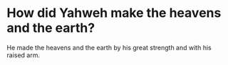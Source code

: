 # How did Yahweh make the heavens and the earth?

He made the heavens and the earth by his great strength and with his raised arm.
